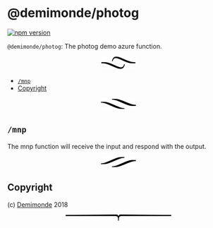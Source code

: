 # @demimonde/photog

[![npm version](https://badge.fury.io/js/@demimonde/photog.svg)](https://npmjs.org/package/@demimonde/photog)

`@demimonde/photog`: The photog demo azure function.

<p align="center"><a href="#table-of-contents"><img src=".documentary/section-breaks/0.svg?sanitize=true"></a></p>

- [`/mnp`](#mnp)
- [Copyright](#copyright)

<p align="center"><a href="#table-of-contents"><img src=".documentary/section-breaks/1.svg?sanitize=true"></a></p>

## `/mnp`

The mnp function will receive the input and respond with the output.

<p align="center"><a href="#table-of-contents"><img src=".documentary/section-breaks/2.svg?sanitize=true"></a></p>

## Copyright

(c) [Demimonde][1] 2018

[1]: https://demimonde.cc

<p align="center"><a href="#table-of-contents"><img src=".documentary/section-breaks/-1.svg?sanitize=true"></a></p>